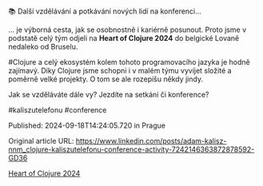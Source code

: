 📚 Další vzdělávání a potkávání nových lidí na konferenci...


... je výborná cesta, jak se osobnostně i kariérně posunout. Proto jsme v podstatě celý tým odjeli na **Heart of Clojure 2024** do belgické Lovaně nedaleko od Bruselu.


#Clojure a celý ekosystém kolem tohoto programovacího jazyka je hodně zajímavý. Díky Clojure jsme schopni i v malém týmu vyvíjet složité a poměrně velké projekty. O tom se ale rozepíšu někdy jindy.


Jak se vzděláváte dále vy? Jezdíte na setkání či konference?


#kaliszutelefonu #conference


Published: 2024-09-18T14:24:05.720 in Prague

Original article URL: https://www.linkedin.com/posts/adam-kalisz-nnm_clojure-kaliszutelefonu-conference-activity-7242146363872878592-GD36

[Heart of Clojure 2024](./media/heart-of-clojure.png)
